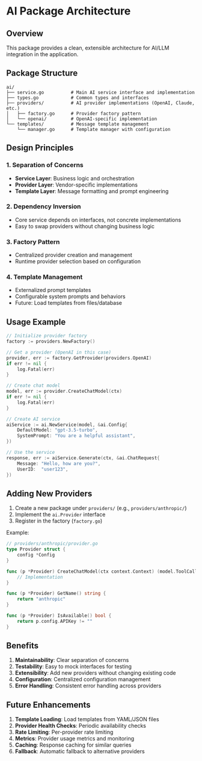 # AI Package Architecture

## Overview
This package provides a clean, extensible architecture for AI/LLM integration in the application.

## Package Structure

```
ai/
├── service.go          # Main AI service interface and implementation
├── types.go            # Common types and interfaces
├── providers/          # AI provider implementations (OpenAI, Claude, etc.)
│   ├── factory.go      # Provider factory pattern
│   └── openai/         # OpenAI-specific implementation
└── templates/          # Message template management
    └── manager.go      # Template manager with configuration
```

## Design Principles

### 1. **Separation of Concerns**
- **Service Layer**: Business logic and orchestration
- **Provider Layer**: Vendor-specific implementations
- **Template Layer**: Message formatting and prompt engineering

### 2. **Dependency Inversion**
- Core service depends on interfaces, not concrete implementations
- Easy to swap providers without changing business logic

### 3. **Factory Pattern**
- Centralized provider creation and management
- Runtime provider selection based on configuration

### 4. **Template Management**
- Externalized prompt templates
- Configurable system prompts and behaviors
- Future: Load templates from files/database

## Usage Example

```go
// Initialize provider factory
factory := providers.NewFactory()

// Get a provider (OpenAI in this case)
provider, err := factory.GetProvider(providers.OpenAI)
if err != nil {
    log.Fatal(err)
}

// Create chat model
model, err := provider.CreateChatModel(ctx)
if err != nil {
    log.Fatal(err)
}

// Create AI service
aiService := ai.NewService(model, &ai.Config{
    DefaultModel: "gpt-3.5-turbo",
    SystemPrompt: "You are a helpful assistant",
})

// Use the service
response, err := aiService.Generate(ctx, &ai.ChatRequest{
    Message: "Hello, how are you?",
    UserID:  "user123",
})
```

## Adding New Providers

1. Create a new package under `providers/` (e.g., `providers/anthropic/`)
2. Implement the `ai.Provider` interface
3. Register in the factory (`factory.go`)

Example:
```go
// providers/anthropic/provider.go
type Provider struct {
    config *Config
}

func (p *Provider) CreateChatModel(ctx context.Context) (model.ToolCallingChatModel, error) {
    // Implementation
}

func (p *Provider) GetName() string {
    return "anthropic"
}

func (p *Provider) IsAvailable() bool {
    return p.config.APIKey != ""
}
```

## Benefits

1. **Maintainability**: Clear separation of concerns
2. **Testability**: Easy to mock interfaces for testing
3. **Extensibility**: Add new providers without changing existing code
4. **Configuration**: Centralized configuration management
5. **Error Handling**: Consistent error handling across providers

## Future Enhancements

1. **Template Loading**: Load templates from YAML/JSON files
2. **Provider Health Checks**: Periodic availability checks
3. **Rate Limiting**: Per-provider rate limiting
4. **Metrics**: Provider usage metrics and monitoring
5. **Caching**: Response caching for similar queries
6. **Fallback**: Automatic fallback to alternative providers
